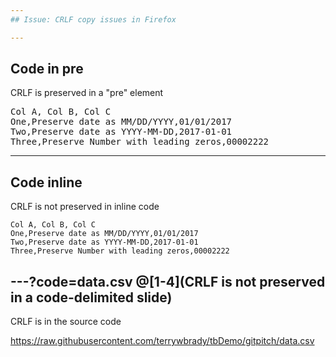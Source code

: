 ```yaml
---
## Issue: CRLF copy issues in Firefox

---
```

## Code in pre
CRLF is preserved in a "pre" element
<pre>
Col A, Col B, Col C
One,Preserve date as MM/DD/YYYY,01/01/2017
Two,Preserve date as YYYY-MM-DD,2017-01-01
Three,Preserve Number with leading zeros,00002222
</pre>
---
## Code inline
CRLF is not preserved in inline code
```
Col A, Col B, Col C
One,Preserve date as MM/DD/YYYY,01/01/2017
Two,Preserve date as YYYY-MM-DD,2017-01-01
Three,Preserve Number with leading zeros,00002222
```
---?code=data.csv
@[1-4](CRLF is not preserved in a code-delimited slide)
---
CRLF is in the source code

https://raw.githubusercontent.com/terrywbrady/tbDemo/gitpitch/data.csv
